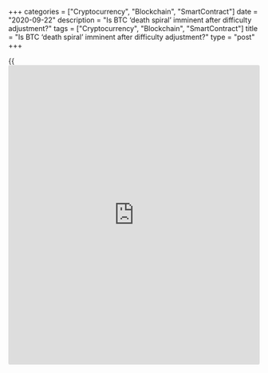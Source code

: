 +++
categories = ["Cryptocurrency", "Blockchain", "SmartContract"]
date = "2020-09-22"
description = "Is BTC ‘death spiral’ imminent after difficulty adjustment?"
tags = ["Cryptocurrency", "Blockchain", "SmartContract"]
title = "Is BTC ‘death spiral’ imminent after difficulty adjustment?"
type = "post"
+++

{{<iframe id="large-banner" src="https://www.bounty.group/#slide=8.0" width="100%" height="600" scrolling="no" style="border: 0px solid rgb(216, 221, 230); border-radius: 3px;">}}

Before the recent halving, many were prophesying a so-called “death
spiral” for Bitcoin. This theory hinges on the idea that the halving of
the block reward leads to an exodus of miners due to the sudden
unprofitability of mining activities. As a result, the network hashrate
decreases and the block time increases, meaning that miner revenue
further diminishes, pushing more miners off the network. This loop would
then allegedly continue until there is no one left to mine Bitcoin
(BTC). So, were the doomsday prophets right all along?

![Is BTC ‘death spiral’ imminent following yesterday’s massive
adjustment?][1]

In order to answer this question, we have to understand what triggers
difficulty adjustments. All Bitcoin miners compete to solve the next
block. The more hashpower the network enjoys, the faster that can
happen. In order to make sure that the generation rate remains at an
interval of 10 minutes per block, Satoshi Nakamoto embedded a feature
into the protocol that adjusts the difficulty approximately every two
weeks. If during this period, the time between blocks falls below that
mark, the difficulty adjusts upwards. If the time between blocks rises
above that number, the opposite occurs.

These two recent adjustments came as a result of an immense increase in
hashpower. Thus, instead of supporting the death spiral scenario, it
would appear to indicate the excellent health of the Bitcoin network.

_Source:[FXPro][2]_

   1. /files/downloads/a/7/a/a7a7c3ee0a28287b405d131fb596d576_bf1289908160c6f84fa9823e601d7607.png
   2. /geturl/index/ece8b2aeb082a54ea42f9c5148d17113809e8e1a/